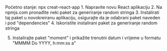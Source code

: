 Početno stanje: npx creat-react-app 1. Napravite novu React aplikaciju 2. Na npmjs.com pronađite neki paket za generiranje random stringa 3. Instalirati taj paket u novokreiranu aplikaciju, osigurajte da je odabrani paket naveden i pod "dependencies" 4. Iskoristite instalirani paket za generiranje random stringa

5. Instalirajte paket "moment" i prikažite trenutni datum i vrijeme u formatu "MMMM Do YYYY, h:mm:ss a"
